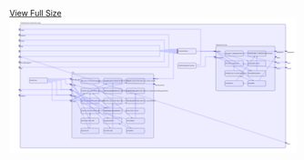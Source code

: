 [View Full Size](https://raw.githubusercontent.com/mingfang/terraform-k8s-modules/master/modules/weave-scope/cluster-agent/diagram.svg?sanitize=true)<img src="diagram.svg"/>
